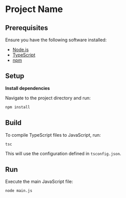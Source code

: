 # Project Name

## Prerequisites

Ensure you have the following software installed:

- [Node.js](https://nodejs.org/)
- [TypeScript](https://www.typescriptlang.org/)
- [npm](https://www.npmjs.com/)

## Setup

**Install dependencies**

Navigate to the project directory and run:

```bash
npm install
```

## Build

To compile TypeScript files to JavaScript, run:

```bash
tsc
```

This will use the configuration defined in `tsconfig.json`.

## Run

Execute the main JavaScript file:

```bash
node main.js
```
